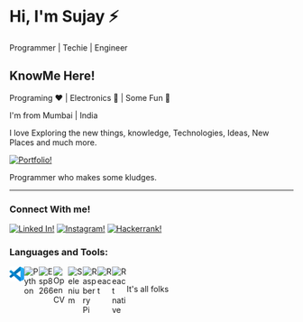 # Hi, I'm Sujay ⚡

Programmer | Techie | Engineer 

## KnowMe Here!


Programing ❤️ | Electronics 💙 | Some Fun 💚

I'm from Mumbai | India

I love Exploring the new things, knowledge, Technologies, Ideas, New Places and much more.


[![Portfolio!](https://img.shields.io/badge/Portfolio-blue?style=plastic&logo=github)](https://alaspuresujay.github.io)

Programmer who makes some kludges.

---

### Connect With me!
[![Linked In!](https://img.shields.io/badge/Linked%20In-%20-9cf?style=plastic&logo=linkedin)](https://in.linkedin.com/in/alaspuresujay)
[![Instagram!](https://img.shields.io/badge/Instagram-%20-orange?style=plastic&logo=instagram)](https://www.instagram.com/alaspuresujay)
[![Hackerrank!](https://img.shields.io/badge/HackerRank-%20-brightgreen?style=plastic&logo=HackerRank)](https://www.hackerrank.com/alaspuresujay)

### Languages and Tools:

[<img align="left" alt="Visual Studio Code" width="26px" src="https://raw.githubusercontent.com/github/explore/80688e429a7d4ef2fca1e82350fe8e3517d3494d/topics/visual-studio-code/visual-studio-code.png" />][github]
[<img align="left" alt="Python" width="26px" src="https://raw.githubusercontent.com/alaspuresujay/alaspuresujay/master/img/python.png" />][github]

[<img align="left" alt="Esp8266" width="26px" src="https://cdn.icon-icons.com/icons2/2108/PNG/512/espressif_icon_130944.png" />][github]
[<img align="left" alt="OpenCV" width="26px" src="https://raw.githubusercontent.com/alaspuresujay/alaspuresujay/master/img/opencv.png" />][github]
[<img align="left" alt="Selenium" width="26px" src="https://raw.githubusercontent.com/alaspuresujay/alaspuresujay/master/img/selenium.png" />][github]
[<img align="left" alt="Raspberry Pi" width="26px" src="https://cdn.icon-icons.com/icons2/2108/PNG/512/raspberry_pi_icon_130847.png" />][github]
[<img align="left" alt="React" width="26px" src="https://miro.medium.com/max/384/1*To2H39eauxaeYxYMtV1afQ.png" />][github]
[<img align="left" alt="React native" width="26px" src="https://uireactnative.com/wp-content/uploads/2019/04/react-native-logo.png" />][github]
<br>

It's all folks

[github]: https://github.com/alaspuresujay
[website]: https://alaspuresujay.github.io
